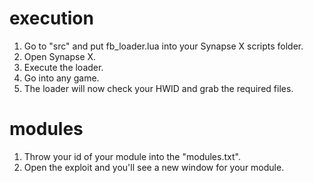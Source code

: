 # execution

1. Go to "src" and put fb_loader.lua into your Synapse X scripts folder.
2. Open Synapse X.
3. Execute the loader.
4. Go into any game.
5. The loader will now check your HWID and grab the required files.

# modules

1. Throw your id of your module into the "modules.txt".
2. Open the exploit and you'll see a new window for your module.
